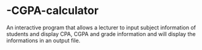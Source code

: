 # -CGPA-calculator
An interactive program that allows a lecturer to input subject information of students and display CPA, CGPA and grade information and will display the informations in an output file.

